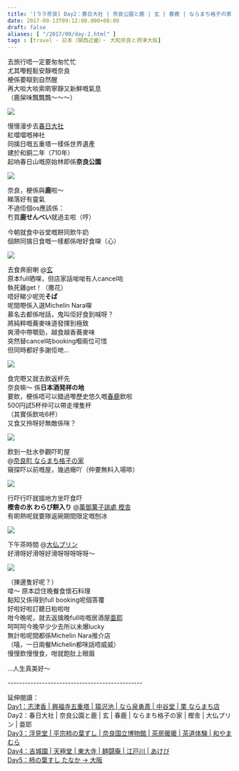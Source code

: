 ```yaml
---
title: '[ララ奈良] Day2：春日大社 | 奈良公園と鹿 | 玄 | 春鹿 | ならまち格子の家 | 樫舎 | 大仏プリン | 亜耶'
date: 2017-09-13T09:12:00.000+08:00
draft: false
aliases: [ "/2017/09/day-2.html" ]
tags : [travel - 日本（関西近畿）・ 大和奈良と摂津大阪]
---
```


去旅行唔一定要匆匆忙忙  
尤其嚟輕鬆安靜嘅奈良  
梗係要瞓到自然醒  
再大啖大啖索啲寧靜又新鮮嘅氣息  
（鹿屎味飄飄飄～～～）  

[![](https://c1.staticflickr.com/5/4396/36206420464_ce2856bf78_z.jpg)](https://c1.staticflickr.com/5/4396/36206420464_ce2856bf78_z.jpg)

慢慢漫步去[春日大社](http://www.hidie.net/2017/10/day2.html)  
紅噹噹嘅神社  
同擒日嘅五重塔一樣係世界遺產  
建於和銅二年（710年）  
起响春日山嘅原始林即係**奈良公園**  

[![](https://c1.staticflickr.com/5/4430/36853307156_57b1c3cffc_z.jpg)](https://c1.staticflickr.com/5/4430/36853307156_57b1c3cffc_z.jpg)

奈良，梗係與**鹿**啦～  
睇落好有靈氣  
不過佢個os應該係：  
冇買**鹿せんべい**就過主啦（哼）  
  
今朝就食中谷堂嘅餅同飲牛奶  
個餅同擒日食嘅一樣都係咁好食㗎（心）  

[![](https://c1.staticflickr.com/5/4341/36900668861_7412e74c8b_z.jpg)](https://c1.staticflickr.com/5/4341/36900668861_7412e74c8b_z.jpg)

去食奔廚喇 @[玄](http://www.hidie.net/2017/10/day2_31.html)  
原本full晒㗎，但店家話啱啱有人cancel咗  
執死雞get！（撒花）  
唔好睇少呢兜**そば**  
呢間嘢係入選Michelin Nara㗎  
慕名去都係咁話，鬼叫佢好食到喊呀？  
將純粹嘅蕎麥味道發揮到極致  
爽滑中帶嚼勁，越食越香蕎麥味  
突然替cancel咗booking嗰兩位可惜  
但同時都好多謝佢哋…  

[![](https://c1.staticflickr.com/5/4405/36645056960_ded317715e_z.jpg)](https://c1.staticflickr.com/5/4405/36645056960_ded317715e_z.jpg)

食完嘢又就去飲返杯先  
奈良嘛～ 係**日本酒発祥の地**  
要飲，梗係唔可以錯過嚟歷史悠久嘅[春鹿](http://www.hidie.net/2017/11/day-2.html)飲啦  
500円試5杯仲可以帶走埋隻杯  
（其實係飲咗6杯）  
又食又拎呀好無敵係咪？  

[![](https://c1.staticflickr.com/5/4392/37116555815_e0abf76068_z.jpg)](https://c1.staticflickr.com/5/4392/37116555815_e0abf76068_z.jpg)

飲到一肚水參觀吓町屋  
@[奈良町 ならまち格子の家](http://www.hidie.net/2017/11/day2.html)  
窺探吓以前嘅屋，幾過癮吖（仲要無料入場㖭）  

[![](https://c1.staticflickr.com/5/4333/36234134403_32fc87f8eb_z.jpg)](https://c1.staticflickr.com/5/4333/36234134403_32fc87f8eb_z.jpg)

行吓行吓就搵地方坐吓食吓  
**樫舎の氷 わらび餅入り** @[萬御菓子誂處 樫舎](http://www.hidie.net/2017/11/day2_2.html)  
有啲熱呢就要隊返碗期間限定嘅刨冰  

[![](https://c1.staticflickr.com/5/4418/37041829385_dbe8be222e_z.jpg)](https://c1.staticflickr.com/5/4418/37041829385_dbe8be222e_z.jpg)

下午茶時間 @[大仏プリン](http://www.hidie.net/2017/11/day2_61.html)  
好滑呀好滑呀好滑呀呀呀呀呀～  

[![](https://c1.staticflickr.com/5/4372/36853754396_94fdc748d2_z.jpg)](https://c1.staticflickr.com/5/4372/36853754396_94fdc748d2_z.jpg)

（揀邊隻好呢？）  
嗱～ 原本諗住晚餐食懷石料理  
點知又係得到full booking呢個答覆  
好啦好啦訂聽日枱啦咁  
咁今晚呢，就去返擒晚full咗嘅居酒屋[亜耶](http://www.hidie.net/2017/11/day2_3.html)  
呵呵呵今晚早少少去所以未爆lucky  
無計啦呢間都係Michelin Nara推介店  
（嘻，一日兩餐Michelin都咪話唔威威）  
慢慢飲慢慢食，咁就飽肚上眼眉  
  
  
...人生真美好～  
  
\-----------------------------------------------  
  
延伸閱讀：  
[Day1：志津香 | 興福寺五重塔 | 猿沢池 | なら泉勇斎 | 中谷堂 | 栗 ならまち店](https://www.hidie.net/2017/09/day-1.html)  
Day2：春日大社 | 奈良公園と鹿 | 玄 | 春鹿 | ならまち格子の家 | 樫舎 | 大仏プリン | 亜耶  
[Day3：浮見堂 | 平宗柿の葉ずし | 奈良国立博物館 | 茶房暖暖 | 茶道体験 | 和やまむら](https://www.hidie.net/2017/09/day-3.html)  
[Day4：吉城園 | 天極堂 | 東大寺 | 麺闘庵 | 江戸川 | あけび](https://www.hidie.net/2017/09/day-4.html)  
[Day5：柿の葉すし たなか → 大阪](https://www.hidie.net/2017/09/day1.html)
